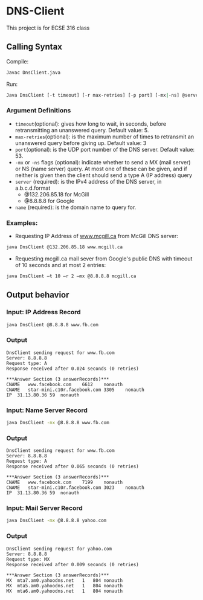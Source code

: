 # DNS-Client
This project is for ECSE 316 class

## Calling Syntax

Compile:

```bash
Javac DnsClient.java
```

Run: 

```bash
Java DnsClient [-t timeout] [-r max-retries] [-p port] [-mx|-ns] @server name
```

### Argument Definitions

* `timeout`(optional): gives how long to wait, in seconds, before retransmitting an unanswered query. Default value: 5.
* `max-retries`(optional): is the maximum number of times to retransmit an unanswered query before giving up. Default value: 3
* `port`(optional): is the UDP port number of the DNS server. Default value: 53.
* `-mx` or `-ns` flags (optional): indicate whether to send a MX (mail server) or NS (name server) query. At most one of these can be given, and if neither is given then the client should send a type A (IP address) query
* `server` (required): is the IPv4 address of the DNS server, in a.b.c.d.format 
  * @132.206.85.18 for McGill 
  * @8.8.8.8 for Google
* `name` (required): is the domain name to query for.


### Examples:

* Requesting IP Address of www.mcgill.ca from McGill DNS server:

``` bash 
java DnsClient @132.206.85.18 www.mcgill.ca
```

* Requesting mcgill.ca mail sever from Google's public DNS with timeout of 10 seconds and at most 2 entries:

``` bash
java DnsClient –t 10 –r 2 –mx @8.8.8.8 mcgill.ca
```

## Output behavior

### Input: IP Address Record
``` bash 
java DnsClient @8.8.8.8 www.fb.com
```

### Output 
```
DnsClient sending request for www.fb.com
Server: 8.8.8.8
Request type: A
Response received after 0.024 seconds (0 retries)

***Answer Section (3 answerRecords)***
CNAME	www.facebook.com	6612	nonauth
CNAME	star-mini.c10r.facebook.com	3305	nonauth
IP	31.13.80.36	59	nonauth
```

### Input: Name Server Record
``` bash 
java DnsClient -nx @8.8.8.8 www.fb.com
```

### Output 
``` 
DnsClient sending request for www.fb.com
Server: 8.8.8.8
Request type: A
Response received after 0.065 seconds (0 retries)

***Answer Section (3 answerRecords)***
CNAME	www.facebook.com	7199	nonauth
CNAME	star-mini.c10r.facebook.com	3023	nonauth
IP	31.13.80.36	59	nonauth
```

### Input: Mail Server Record
``` bash 
java DnsClient -mx @8.8.8.8 yahoo.com
```

### Output 
```
DnsClient sending request for yahoo.com
Server: 8.8.8.8
Request type: MX
Response received after 0.009 seconds (0 retries)

***Answer Section (3 answerRecords)***
MX	mta7.am0.yahoodns.net	1	804	nonauth
MX	mta5.am0.yahoodns.net	1	804	nonauth
MX	mta6.am0.yahoodns.net	1	804	nonauth
```
